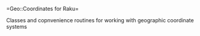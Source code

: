 =Geo::Coordinates for Raku=

Classes and copnvenience routines for working with geographic coordinate systems
